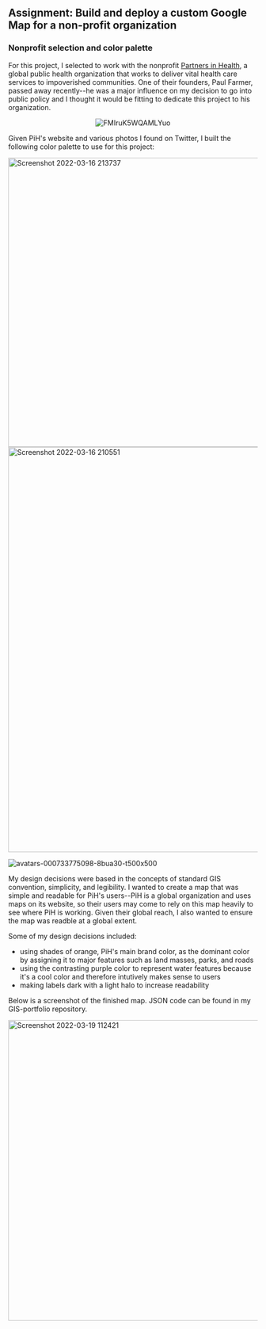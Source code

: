 ## Assignment: Build and deploy a custom Google Map for a non-profit organization

### Nonprofit selection and color palette
For this project, I selected to work with the nonprofit [Partners in Health](https://www.pih.org/), a global public health organization that works to deliver vital health care services to impoverished communities. One of their founders, Paul Farmer, passed away recently--he was a major influence on my decision to go into public policy and I thought it would be fitting to dedicate this project to his organization.

<center>

![FMIruK5WQAMLYuo](https://user-images.githubusercontent.com/81482638/159127896-67dccc27-4579-4f06-99ca-b3ceeb3ab4e3.jpg)
  
</center>

Given PiH's website and various photos I found on Twitter, I built the following color palette to use for this project:

<img width="584" alt="Screenshot 2022-03-16 213737" src="https://user-images.githubusercontent.com/81482638/159127918-48127b0c-e9a0-441b-8c35-0313f9a23006.png">

<img width="818" alt="Screenshot 2022-03-16 210551" src="https://user-images.githubusercontent.com/81482638/159127907-01a2d4f5-f1e1-4034-bd0f-96d3a49e7469.png">

![avatars-000733775098-8bua30-t500x500](https://user-images.githubusercontent.com/81482638/159127910-ee22ecfb-e61a-4324-a7ce-032092e98c86.jpg)

My design decisions were based in the concepts of standard GIS convention, simplicity, and legibility. I wanted to create a map that was simple and readable for PiH's users--PiH is a global organization and uses maps on its website, so their users may come to rely on this map heavily to see where PiH is working. Given their global reach, I also wanted to ensure the map was readble at a global extent. 

Some of my design decisions included:
+ using shades of orange, PiH's main brand color, as the dominant color by assigning it to major features such as land masses, parks, and roads
+ using the contrasting purple color to represent water features because it's a cool color and therefore intutively makes sense to users
+ making labels dark with a light halo to increase readability

Below is a screenshot of the finished map. JSON code can be found in my GIS-portfolio repository.

<img width="607" alt="Screenshot 2022-03-19 112421" src="https://user-images.githubusercontent.com/81482638/159127931-8c6ea8c4-8066-46b4-8fd8-007a44416e91.png">
